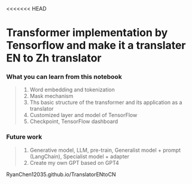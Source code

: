 <<<<<<< HEAD
# Transformer implementation by Tensorflow and make it a translater EN to Zh translator
### What you can learn from this notebook
> 1. Word embedding and tokenization
> 2. Mask mechanism
> 3. Ths basic structure of the transformer and its application as a translator
> 4. Customized layer and model of TensorFlow
> 5. Checkpoint, TensorFlow dashboard

### Future work
> 1. Generative model, LLM, pre-train, Generalist model + prompt (LangChain), Specialist model + adapter
> 2. Create my own GPT based on GPT4

RyanChen12035.github.io/TranslatorENtoCN
>>>>>>> 
